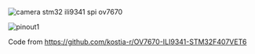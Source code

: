 

![camera stm32 ili9341 spi ov7670](https://github.com/user-attachments/assets/87a05c43-cc79-4796-b0bd-13857064e303)

![pinout1](https://github.com/user-attachments/assets/6637849d-28d9-4de0-b424-a67949bfaa76)


Code from https://github.com/kostia-r/OV7670-ILI9341-STM32F407VET6
